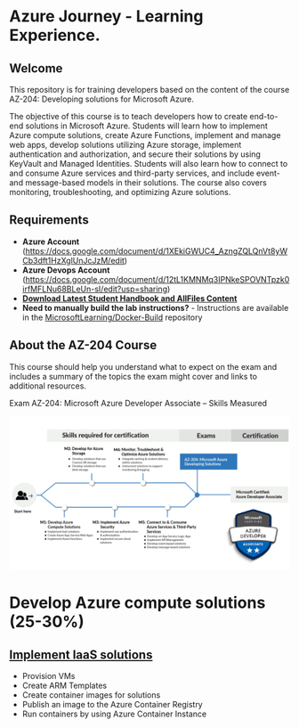 # Azure Journey - Learning Experience.

## Welcome

This repository is for training developers based on the content of the course AZ-204: Developing solutions for Microsoft Azure.

The objective of this course is to teach developers how to create end-to-end solutions in Microsoft Azure. Students will learn how to implement Azure compute solutions, create Azure Functions, implement and manage web apps, develop solutions utilizing Azure storage, implement authentication and authorization, and secure their solutions by using KeyVault and Managed Identities. Students will also learn how to connect to and consume Azure services and third-party services, and include event- and message-based models in their solutions. The course also covers monitoring, troubleshooting, and optimizing Azure solutions.

## Requirements

- **Azure Account** (https://docs.google.com/document/d/1XEkiGWUC4_AzngZQLQnVt8yWCb3dft1HzXglUnJcJzM/edit)
- **Azure Devops Account** (https://docs.google.com/document/d/12tL1KMNMq3IPNkeSPOVNTpzk0irfMFLNu68BLeUn-sI/edit?usp=sharing)
- **[Download Latest Student Handbook and AllFiles Content](../../releases/latest)**
- **Need to manually build the lab instructions?** - Instructions are available in the [MicrosoftLearning/Docker-Build](https://github.com/MicrosoftLearning/Docker-Build) repository

## About the AZ-204 Course

This course should help you understand what to expect on the exam and includes a summary of the topics the exam might cover and links to additional resources.


Exam AZ-204: Microsoft Azure Developer Associate – Skills Measured


![alt text](images/az204_skills.png)


Develop Azure compute solutions (25-30%)
=====
## [Implement IaaS solutions](https://github.com/airan-tw/azure_training/edit/main/M1/1%20-%20Implement%20Iaas%20solutions/README.md)

  * Provision VMs
  * Create ARM Templates
  * Create container images for solutions
  * Publish an image to the Azure Container Registry
  * Run containers by using Azure Container Instance
